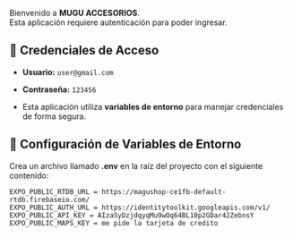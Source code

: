 Bienvenido a **MUGU ACCESORIOS**.  
Esta aplicación requiere autenticación para poder ingresar.

## 🔑 Credenciales de Acceso

- **Usuario:** `user@gmail.com`
- **Contraseña:** `123456`

- Esta aplicación utiliza **variables de entorno** para manejar credenciales de forma segura.

## 🔑 Configuración de Variables de Entorno

Crea un archivo llamado **.env** en la raíz del proyecto con el siguiente contenido:

```env
EXPO_PUBLIC_RTDB_URL = https://magushop-ce1fb-default-rtdb.firebaseio.com/
EXPO_PUBLIC_AUTH_URL = https://identitytoolkit.googleapis.com/v1/
EXPO_PUBLIC_API_KEY = AIzaSyDzjdqyqMu9wOq64BL10p2GDar42ZebnsY
EXPO_PUBLIC_MAPS_KEY = me pide la tarjeta de credito

